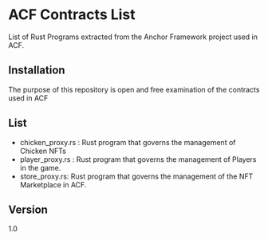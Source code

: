 # ACF Contracts List

List of Rust Programs extracted from the Anchor Framework project used in ACF.

## Installation

The purpose of this repository is open and free examination of the contracts used in ACF


## List
- chicken_proxy.rs : Rust program that governs the management of Chicken NFTs
- player_proxy.rs : Rust program that governs the management of Players in the game. 
- store_proxy.rs: Rust program that governs the management of the NFT Marketplace in ACF. 

## Version
1.0 
